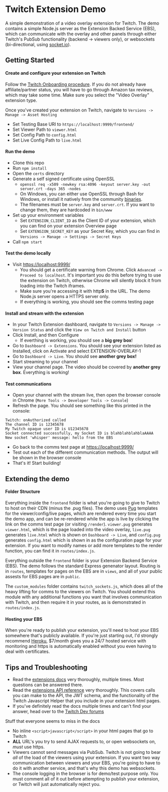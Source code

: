 # Twitch Extension Demo

A simple demonstration of a video overlay extension for Twitch. The demo contains a simple Node.js server as the Extension Backed Service (EBS), which can communicate with the overlay and other panels through either Twitch's PubSub functionality (backend -> viewers only), or websockets (bi-directional, using [socket.io](https://socket.io/)).

## Getting Started

#### Create and configure your extension on Twitch
Follow the [Twitch Onboarding procedure](https://dev.twitch.tv/docs/extensions/onboarding). If you do not already have affiliate/partner status, you will have to go through Amazon tax reviews, which may take some time. Make sure you select the "Video Overlay" extension type.

Once you've created your extension on Twitch, navigate to `Versions -> Manage -> Asset Hosting`
* Set Testing Base URI to `https://localhost:9999/frontend/`
* Set Viewer Path to `viewer.html`
* Set Config Path to `config.html`
* Set Live Config Path to `live.html`

#### Run the demo

* Clone this repo
* Run `npm install`
* Open the `certs` directory
* Generate a self signed certificate using OpenSSL
  * `openssl req -x509 -newkey rsa:4096 -keyout server.key -out server.crt -days 365 -nodes`
  * On Windows, you can either use OpenSSL through Bash for Windows, or install it natively from the community [binaries](https://slproweb.com/products/Win32OpenSSL.html).
  * The filenames must be `server.key` and `server.crt`. If you want to change them, they are hardcoded in `bin/www`
* Set up your environment variables
  * Set `EXTENSION_CLIENT_ID` as the Client ID of your extension, which you can find on your extension Overview page
  * Set `EXTENSION_SECRET_KEY` as your Secret Key, which you can find in `Versions -> Manage -> Settings -> Secret Keys`
* Call `npm start`

#### Test the demo locally

* Visit [https://localhost:9999/](https://localhost:9999/)
  * You should get a certificate warning from Chrome. Click `Advanced -> Proceed to localhost`. It's important you do this before trying to use the extension on Twitch, otherwise Chrome will silently block it from loading into the Twitch iframes.
  * Make sure you're accessing it with http**S** in the URL. The demo Node.js server opens a HTTPS server only.
  * If everything is working, you should see the comms testing page

#### Install and stream with the extension

* In your Twitch Extension dashboard, navigate to `Versions -> Manage -> Version Status` and click the `View on Twitch and Install` button
* Click Install, and then Configure
  * If everthing is working, you should see a **big grey box**!
* Go to `Dashboard -> Extensions`. You should see your extension listed as Installed, click on Activate and select EXTENSION-OVERLAY-1
* Go to `Dashboard -> Live`. You should see **another grey box!**
* Start streaming to your channel
* View your channel page. The video should be covered by **another grey box**. Everything is working!

#### Test communications

* Open your channel with the stream live, then open the browser console in Chrome (`More Tools -> Developer Tools -> Console`)
* Refresh the page. You should see something like this printed in the console:
```
Twitch: onAuthorized called
The channel ID is 12345678
My Twitch opaque user ID is U12345678
Socket connected successfully, my Socket ID is blahblahblahblaAAAA
New socket 'whisper' message: hello from the EBS
```
* Go back to the comms test page at [https://localhost:9999/](https://localhost:9999/)
* Test out each of the different communication methods. The output will be shown in the browser console
* That's it! Start building!

## Extending the demo

#### Folder Structure

Everything inside the `frontend` folder is what you're going to give to Twitch to host on their CDN (minus the .pug files). The demo uses [Pug](https://pugjs.org/api/getting-started.html) templates for the viewer/config/live pages, which are rendered every time you start the demo app, and can be re-rendered while the app is live by clicking the link on the comms test page (or visiting `/render`). `viewer.pug` generates `viewer.html`, which is the page loaded into the video overlay, `live.pug` generates `live.html` which is shown on `Dashboard -> Live`, and `config.pug` generates `config.html` which is shown in as the configuration page for your extension. If you want to modify names or add more templates to the render function, you can find it in `routes/index.js`.

Everything outside the `frontend` folder is your Extension Backend Service (EBS). The demo follows the standard Express genenator layout. Routing is in `routes`, templates for pages on the EBS are in `views`, and all of your public assests for EBS pages are in `public`.

The `custom_modules` folder contains `twitch_sockets.js`, which does all of the heavy lifting for comms to the viewers on Twitch. You should extend this module with any additional functions you want that involves communication with Twitch, and then require it in your routes, as is demonstrated in `routes/index.js`.

#### Hosting your EBS

When you're ready to publish your extension, you'll need to host your EBS somewhere that's publicly available. If you're just starting out, I'd strongly recommend [Heroku](https://www.heroku.com/), $7/month gives you a 24/7 hosted service with monitoring and https is automatically enabled without you even having to deal with certificates.

## Tips and Troubleshooting

* Read the [extensions docs](https://dev.twitch.tv/docs/extensions) very thoroughly, multiple times. Most questions can be answered there.
* Read the [extensions API reference](https://dev.twitch.tv/docs/extensions/reference) very thoroughly. This covers calls you can make to the API, the JWT schema, and the functionality of the Twitch Javascript Helper that you include in your extension html pages.
* If you've definitely read the docs multiple times and can't find your answer, head over to the [Twitch Dev forums](https://discuss.dev.twitch.tv/c/extensions)

Stuff that everyone seems to miss in the docs
* No inline `<script>javascript</script>` in your html pages that go to Twitch
* **ALL** URL's you try to send AJAX requests to, or open websockets on, *must* use https.
* Viewers cannot send messages via PubSub. Twitch is not going to bear *all* of the load of the viewers using your extension. If you want two way communication between viewers and your EBS, you're going to have to do it with another service, and that's why this demo has websockets.
* The console logging in the browser is for demo/test purpose only. You must comment all of it out before attempting to publish your extension, or Twitch will just automatically reject you.





